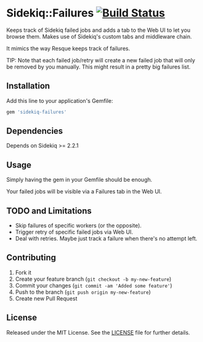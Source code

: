 # Sidekiq::Failures [![Build Status](https://secure.travis-ci.org/mhfs/sidekiq-failures.png)](http://travis-ci.org/mhfs/sidekiq-failures)

Keeps track of Sidekiq failed jobs and adds a tab to the Web UI to let you browse
them. Makes use of Sidekiq's custom tabs and middleware chain.

It mimics the way Resque keeps track of failures.

TIP: Note that each failed job/retry will create a new failed job that will
only be removed by you manually. This might result in a pretty big failures list.

## Installation

Add this line to your application's Gemfile:

```ruby
gem 'sidekiq-failures'
```

## Dependencies

Depends on Sidekiq >= 2.2.1

## Usage

Simply having the gem in your Gemfile should be enough.

Your failed jobs will be visible via a Failures tab in the Web UI.

## TODO and Limitations

* Skip failures of specific workers (or the opposite).
* Trigger retry of specific failed jobs via Web UI.
* Deal with retries. Maybe just track a failure when there's no attempt left.

## Contributing

1. Fork it
2. Create your feature branch (`git checkout -b my-new-feature`)
3. Commit your changes (`git commit -am 'Added some feature'`)
4. Push to the branch (`git push origin my-new-feature`)
5. Create new Pull Request

## License

Released under the MIT License. See the [LICENSE][license] file for further details.

[license]: https://github.com/mhfs/sidekiq-failures/blob/master/LICENSE
